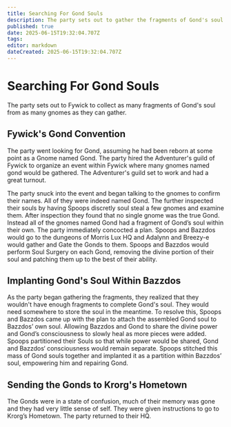 ```yaml
---
title: Searching For Gond Souls
description: The party sets out to gather the fragments of Gond's soul
published: true
date: 2025-06-15T19:32:04.707Z
tags: 
editor: markdown
dateCreated: 2025-06-15T19:32:04.707Z
---
```


# Searching For Gond Souls
The party sets out to Fywick to collect as many fragments of Gond's soul from as many gnomes as they can gather.


## Fywick's Gond Convention
The party went looking for Gond, assuming he had been reborn at some point as a Gnome named Gond. The party hired the Adventurer's guild of Fywick to organize an event within Fywick where many gnomes named gond would be gathered. The Adventurer's guild set to work and had a great turnout.

The party snuck into the event and began talking to the gnomes to confirm their names. All of they were indeed named Gond. The further inspected their souls by having Spoops discretly soul steal a few gnomes and examine them. After inspection they found that no single gnome was the true Gond. Instead all of the gnomes named Gond had a fragment of Gond’s soul within their own. The party immediately concocted a plan. Spoops and Bazzdos would go to the dungeons of Morris Lux HQ and Adalynn and Breezy-e would gather and Gate the Gonds to them. Spoops and Bazzdos would perform Soul Surgery on each Gond, removing the divine portion of their soul and patching them up to the best of their ability. 

## Implanting Gond's Soul Within Bazzdos
As the party began gathering the fragments, they realized that they wouldn't have enough fragments to complete Gond's soul. They would need somewhere to store the soul in the meantime. To resolve this, Spoops and Bazzdos came up with the plan to attach the assembled Gond soul to Bazzdos’ own soul. Allowing Bazzdos and Gond to share the divine power and Gond’s consciousness to slowly heal as more pieces were added. Spoops partitioned their Souls so that while power would be shared, Gond and Bazzdos‘ consciousness would remain separate.  Spoops stitched this mass of Gond souls together and implanted it as a partition within Bazzdos’ soul, empowering him and repairing Gond. 


## Sending the Gonds to Krorg's Hometown
The Gonds were in a state of confusion, much of their memory was gone and they had very little sense of self. They were given instructions to go to Krorg’s Hometown. The party returned to their HQ.